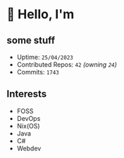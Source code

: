 # 👋 Hello, I'm 

## some stuff

- Uptime: `25/04/2023`
- Contributed Repos: `42` *(owning `24`)*
- Commits: `1743`

## Interests

- FOSS
- DevOps
- Nix(OS)
- Java
- C#
- Webdev
